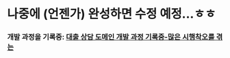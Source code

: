 # 나중에 (언젠가) 완성하면 수정 예정...ㅎㅎ
### 개발 과정을 기록중: [대출 상담 도메인 개발 과정 기록중-많은 시행착오를 겪는](https://livesonlyoneday.notion.site/ce929fe46eca4b04a2bb74d4574a97bb)
